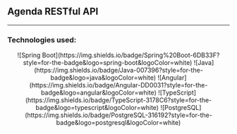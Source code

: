## Agenda RESTful API
---

### Technologies used:
<div align=center>
  ![Spring Boot](https://img.shields.io/badge/Spring%20Boot-6DB33F?style=for-the-badge&logo=spring-boot&logoColor=white)
  ![Java](https://img.shields.io/badge/Java-007396?style=for-the-badge&logo=java&logoColor=white)
  ![Angular](https://img.shields.io/badge/Angular-DD0031?style=for-the-badge&logo=angular&logoColor=white)
  ![TypeScript](https://img.shields.io/badge/TypeScript-3178C6?style=for-the-badge&logo=typescript&logoColor=white)
  ![PostgreSQL](https://img.shields.io/badge/PostgreSQL-316192?style=for-the-badge&logo=postgresql&logoColor=white)
</div>




